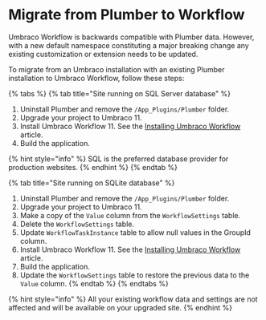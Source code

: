 # Migrate from Plumber to Workflow

Umbraco Workflow is backwards compatible with Plumber data. However, with a new default namespace constituting a major breaking change any existing customization or extension needs to be updated.

To migrate from an Umbraco installation with an existing Plumber installation to Umbraco Workflow, follow these steps:

{% tabs %}
{% tab title="Site running on SQL Server database" %}
1. Uninstall Plumber and remove the `/App_Plugins/Plumber` folder.
2. Upgrade your project to Umbraco 11.
3. Install Umbraco Workflow 11. See the [Installing Umbraco Workflow](../installing-workflow.md) article.
4. Build the application.

{% hint style="info" %}
SQL is the preferred database provider for production websites.
{% endhint %}
{% endtab %}

{% tab title="Site running on SQLite database" %}
1. Uninstall Plumber and remove the `/App_Plugins/Plumber` folder.
2. Upgrade your project to Umbraco 11.
3. Make a copy of the `Value` column from the `WorkflowSettings` table.
4. Delete the `WorkflowSettings` table.
5. Update `WorkflowTaskInstance` table to allow null values in the GroupId column.
6. Install Umbraco Workflow 11. See the [Installing Umbraco Workflow](../installing-workflow.md) article.
7. Build the application.
8. Update the `WorkflowSettings` table to restore the previous data to the `Value` column.
{% endtab %}
{% endtabs %}

{% hint style="info" %}
All your existing workflow data and settings are not affected and will be available on your upgraded site.
{% endhint %}
